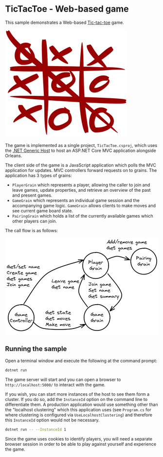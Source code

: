 # TicTacToe - Web-based game

This sample demonstrates a Web-based [Tic-tac-toe](https://en.wikipedia.org/wiki/Tic-tac-toe) game.

![A picture of a completed tic-tac-toe board, showing a winner](logo.png)

The game is implemented as a single project, `TicTacToe.csproj`, which uses the [.NET Generic Host](https://docs.microsoft.com/dotnet/core/extensions/generic-host) to host an ASP.NET Core MVC application alongside Orleans.

The client side of the game is a JavaScript application which polls the MVC application for updates. MVC controllers forward requests on to grains. The application has 3 types of grains:

* `PlayerGrain` which represents a player, allowing the caller to join and leave games, update properties, and retrieve an overview of the past and present games.
* `GameGrain` which represents an individual game session and the accompanying game logic. `GameGrain` allows clients to make moves and see current game board state.
* `PairingGrain` which holds a list of the currently available games which other players can join.

The call flow is as follows:

![A diagram showing the calls made in the application](dataflow.png)

## Running the sample

Open a terminal window and execute the following at the command prompt:

``` bash
dotnet run 
```

The game server will start and you can open a browser to `http://localhost:5000/` to interact with the game.

If you wish, you can start more instances of the host to see them form a cluster. If you do so, add the `InstanceId` option on the command line to differentiate them. A production application would use something other than the "localhost clustering" which this application uses (see `Program.cs` for where clustering is configured via `UseLocalhostClustering`) and therefore this `InstanceId` option would not be necessary.

``` bash
dotnet run -- --InstanceId 1
```

Since the game uses cookies to identify players, you will need a separate browser session in order to be able to play against yourself and experience the game.